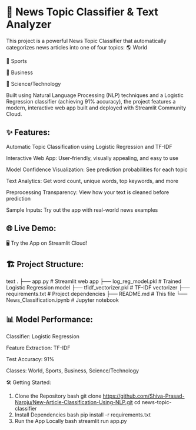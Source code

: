 # 📰 News Topic Classifier & Text Analyzer

This project is a powerful News Topic Classifier that automatically categorizes news articles into one of four topics:
🌎 World    

🏅 Sports    

💼 Business    

🔬 Science/Technology

Built using Natural Language Processing (NLP) techniques and a Logistic Regression classifier (achieving 91% accuracy), the project features a modern, interactive web app built and deployed with Streamlit Community Cloud.

## ✨ Features:
Automatic Topic Classification using Logistic Regression and TF-IDF

Interactive Web App: User-friendly, visually appealing, and easy to use

Model Confidence Visualization: See prediction probabilities for each topic

Text Analytics: Get word count, unique words, top keywords, and more

Preprocessing Transparency: View how your text is cleaned before prediction

Sample Inputs: Try out the app with real-world news examples

## 🌐 Live Demo:
🖥️ Try the App on Streamlit Cloud!

## 🏗️ Project Structure:
text
.
├── app.py                  # Streamlit web app
├── log_reg_model.pkl       # Trained Logistic Regression model
├── tfidf_vectorizer.pkl    # TF-IDF vectorizer
├── requirements.txt        # Project dependencies
├── README.md               # This file
└── News_Classification.ipynb # Jupyter notebook

## 📊 Model Performance:
Classifier: Logistic Regression

Feature Extraction: TF-IDF

Test Accuracy: 91%

Classes: World, Sports, Business, Science/Technology

🛠️ Getting Started:

1. Clone the Repository
bash
git clone https://github.com/Shiva-Prasad-Naroju/New-Article-Classification-Using-NLP.git
cd news-topic-classifier
2. Install Dependencies
bash
pip install -r requirements.txt
3. Run the App Locally
bash
streamlit run app.py